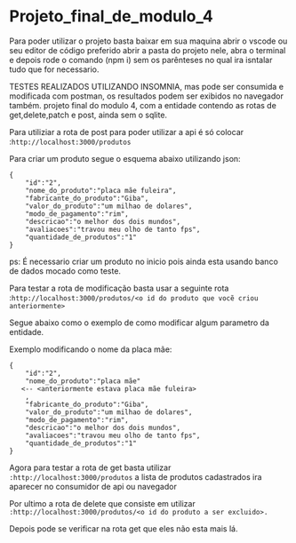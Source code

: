 
# Projeto_final_de_modulo_4
Para poder utilizar o projeto basta baixar em sua maquina abrir o vscode ou seu editor de código preferido abrir a pasta do projeto nele, abra o terminal e depois rode o comando (npm i) sem os 
parênteses no qual ira isntalar tudo que for necessario.

TESTES REALIZADOS UTILIZANDO INSOMNIA, mas pode ser consumida e modificada com postman, os resultados podem ser exibidos no navegador também. 
projeto final do modulo 4, com a entidade <produtos> contendo as rotas de get,delete,patch e post, ainda sem o sqlite.

Para utiliziar a rota de post para poder utilizar a api é só colocar :```http://localhost:3000/produtos```

Para criar um produto segue o esquema abaixo utilizando json:
```
{
    "id":"2",
    "nome_do_produto":"placa mãe fuleira",
    "fabricante_do_produto":"Giba",
    "valor_do_produto":"um milhao de dolares",
    "modo_de_pagamento":"rim",
    "descricao":"o melhor dos dois mundos",
    "avaliacoes":"travou meu olho de tanto fps",
    "quantidade_de_produtos":"1" 
}
```
ps: É necessario criar um produto no inicio pois ainda esta usando banco de dados mocado como teste.

Para testar a rota de modificação basta usar a seguinte rota :```http://localhost:3000/produtos/<o id do produto que vocẽ criou anteriormente>``` 

Segue abaixo como o exemplo de como modificar algum parametro da entidade.

Exemplo modificando o nome da placa mãe:
```
{ 
    "id":"2", 
    "nome_do_produto":"placa mãe" 
   <-- <anteriormente estava placa mãe fuleira>
    ,
    "fabricante_do_produto":"Giba",
    "valor_do_produto":"um milhao de dolares",
    "modo_de_pagamento":"rim",
    "descricao":"o melhor dos dois mundos",
    "avaliacoes":"travou meu olho de tanto fps",
    "quantidade_de_produtos":"1"
}
```
Agora para testar a rota de get basta utilizar ```:http://localhost:3000/produtos```
a lista de produtos cadastrados ira aparecer no consumidor de api ou navegador

Por ultimo a rota de delete que consiste em utilizar ```:http://localhost:3000/produtos/<o id do produto a ser excluido>.```

Depois pode se verificar na rota get que eles não esta mais lá.
